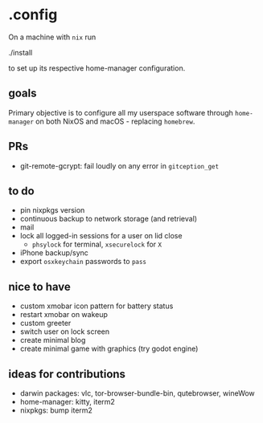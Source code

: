 # .config

On a machine with `nix` run

  ./install <machine>

to set up its respective home-manager configuration.

## goals

Primary objective is to configure all my userspace software through `home-manager` on both NixOS and macOS - replacing `homebrew`.

## PRs

- git-remote-gcrypt: fail loudly on any error in `gitception_get`

## to do

- pin nixpkgs version
- continuous backup to network storage (and retrieval)
- mail
- lock all logged-in sessions for a user on lid close
  - `phsylock` for terminal, `xsecurelock` for `X`
- iPhone backup/sync
- export `osxkeychain` passwords to `pass`

## nice to have

- custom xmobar icon pattern for battery status
- restart xmobar on wakeup
- custom greeter
- switch user on lock screen
- create minimal blog
- create minimal game with graphics (try godot engine)

## ideas for contributions

- darwin packages: vlc, tor-browser-bundle-bin, qutebrowser, wineWow
- home-manager: kitty, iterm2
- nixpkgs: bump iterm2

